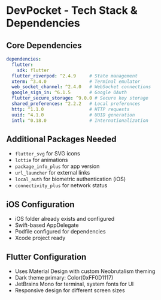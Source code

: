 # DevPocket - Tech Stack & Dependencies

## Core Dependencies
```yaml
dependencies:
  flutter:
    sdk: flutter
  flutter_riverpod: ^2.4.9     # State management
  xterm: ^3.4.0                # Terminal emulator
  web_socket_channel: ^2.4.0   # WebSocket connections
  google_sign_in: ^6.1.5       # Google OAuth
  flutter_secure_storage: ^9.0.0 # Secure key storage
  shared_preferences: ^2.2.2   # Local preferences
  http: ^1.1.0                 # HTTP requests
  uuid: ^4.1.0                 # UUID generation
  intl: ^0.18.0                # Internationalization
```

## Additional Packages Needed
- `flutter_svg` for SVG icons
- `lottie` for animations
- `package_info_plus` for app version
- `url_launcher` for external links
- `local_auth` for biometric authentication (iOS)
- `connectivity_plus` for network status

## iOS Configuration
- iOS folder already exists and configured
- Swift-based AppDelegate
- Podfile configured for dependencies
- Xcode project ready

## Flutter Configuration
- Uses Material Design with custom Neobrutalism theming
- Dark theme primary: Color(0xFF0D1117)
- JetBrains Mono for terminal, system fonts for UI
- Responsive design for different screen sizes